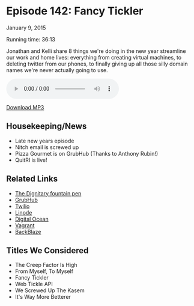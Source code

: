 Episode 142: Fancy Tickler
====
January 9, 2015

Running time: 36:13

Jonathan and Kelli share 8 things we're doing in the new year streamline our work and home lives: everything from creating virtual machines, to deleting twitter from our phones, to finally giving up all those silly domain names we're never actually going to use.

<audio preload="auto" controls>
    <source src="https://s3.amazonaws.com/nitch/Episode_142_Fancy_Tickler.mp3" type="audio/mpeg" />
    <source src="https://s3.amazonaws.com/nitch/Episode_142_Fancy_Tickler.ogg" type="audio/ogg" />
    Your browser does not support HTML5 audio. Please download the episode using the link below.
</audio>

[Download MP3](https://s3.amazonaws.com/nitch/Episode_142_Fancy_Tickler.mp3 "Episode 142: Fancy Tickler")

## Housekeeping/News

* Late new years episode
* Nitch email is screwed up
* Pizza Gourmet is on GrubHub (Thanks to Anthony Rubin!)
* QuitRI is live!

## Related Links

* [The Dignitary fountain pen](http://www.allegorypens.com/writing-instruments/dignitary)
* [GrubHub](https://www.grubhub.com/)
* [Twilio](https://www.twilio.com/)
* [Linode](https://www.linode.com/)
* [Digital Ocean](https://www.digitalocean.com/)
* [Vagrant](https://www.vagrantup.com/)
* [BackBlaze](https://www.backblaze.com/)

## Titles We Considered

* The Creep Factor Is High
* From Myself, To Myself
* Fancy Tickler
* Web Tickle API
* We Screwed Up The Kasem
* It's Way More Betterer